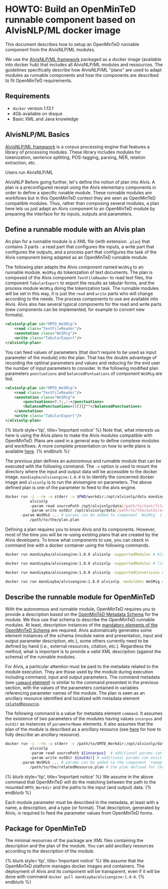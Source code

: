 


# HOWTO: Build an OpenMinTeD runnable component based on AlvisNLP/ML docker image

This document describes how to setup an OpenMinTeD runnable component from the AlvisNLP/ML modules.

We use the [AlvisNLP/ML framework](https://github.com/Bibliome/alvisnlp) packaged as a docker image (available into docker hub) that includes all AlvisNLP/ML modules and ressources. The guidelines specifically describe how AlvisNLP/ML "plans" are used to adapt modules as runnable components and how the components are described to fit OpenMinTeD requirements.

## Requirements

* `docker` version 1.13.1
* 4Gb available on disque
* Basic XML and Java knowledge

## AlvisNLP/ML Basics

[AlvisNLP/ML framework](https://github.com/Bibliome/alvisnlp) is a corpus processing engine that features a library of processing modules. These library includes modules for tokenization, sentence splitting, POS-tagging, parsing, NER, relation extraction, etc.

Users run AlvisNLP/ML 

AlvisNLP
Before going further, let's define the notion of plan into Alvis. A plan is a preconfigured receipt using the Alvis elementary components in order to define a specific runable module. These runnable modules are workflows but in this OpenMinTeD context they are seen as OpenMinTeD compatible modules. Thus, rather than composing several modules, a plan here lets us just adapt an Alvis component to an OpenMinTeD module by preparing the interface for its inputs, outputs and parameters.

## Define a runnable module with an Alvis plan
An plan for a runnable module is a XML file (with extension `.plan`) that contains 3 parts : a read part that configures the inputs, a write part that configures the outputs, and a process part that configures the task of the Alvis component being adapted as an OpenMinTeD runnable module.

The following plan adapts the Alvis component named `WoSMig` to an runnable module. `WoSMig` do tokenization of text documents. The plan is composed of the Alvis component `TextFileReader` to read text files, the component `TabularExport` to export the results as tabular forms, and the process module `WoSMig` doing the tokenization task. The runnable modules will be set in this way, it is just the `read` and `write` parts who will change according to the needs. The process components to use are available into Alvis. Alvis also has several typical components for the read and write parts (new components can be implemented, for example to convert new formats).
```xml
<alvisnlp-plan id="OMTD_WoSMig">
	<read class="TextFileReader"/>
	<annotation class="WoSMig"/>
	<write class="TabularExport"/>
</alvisnlp-plan>
```

You can feed values of parameters (that don't require to be used as input parameter of the module) into the plan. That has the double advantage of recording the optimal parameters and values and reducing for the end user the number of input parameters to consider. In the following modified plan parameters `ponctuations` and `balancedPuntuations` of component `WoSMig` are fed.
```xml
<alvisnlp-plan id="OMTD_WoSMig">
	<read class="TextFileReader"/>
	<annotation class="WoSMig">
  		<punctuations>?.!;,:-</punctuations>
  		<balancedPunctuations>()[]{}""</balancedPunctuations>
	</annotation>
	<write class="TabularExport"/>
</alvisnlp-plan>
```

{% blurb style='tip', title='Important notice' %}
Note that, what interests us here is using the Alvis plans to make the Alvis modules compatible with OpenMinTeD. Plans are used in a general way to define complexe modules and workflows. A more complete presentation on how to write plans is available [here](https://github.com/Bibliome/alvisnlp/wiki/Writing-plans). 
{% endblurb %}

The previous plan defines an autonomous and runnable module that can be executed with the following command. The `-v` option is used to mount the directory where the input and output data will be accessible to the docker image. `mandiayba/alvisengine:1.0.0` is to identify the concerned docker image and `alvisnlp` is to run the alvisengine on parameters. The above defined plan is one of the parameter to feed to the alvis engine.
```bash
docker run -i --rm -a stderr -v $PWD/workdir:/opt/alvisnlp/data mandiayba/alvisengine:1.0.0 
           alvisnlp
           -param read sourcePath /opt/alvisnlp/data[/path/to/text/files]  # `sourcePath` to locate input by component `TextFileReader`
           -param write outDir /opt/alvisnlp/data[/path/to/the/outdirectory/] # `outDir` to locate output by component `TabularExport` 
	   -param WoSMiG ... # params can be added to component `WoSMig` if needed
           /path/to/the/plan.plan
```

Defining a plan requires you to know Alvis and its components. However, most of the time you will be re-using existing plans that are created by the Alvis developers. To know what components to use, you can ckeck in command line with a docker container using the following commands.
```bash
docker run mandiayba/alvisengine:1.0.0 alvisnlp -supportedModules # Alvis general help

docker run mandiayba/alvisengine:1.0.0 alvisnlp -supportedModules # list modules, including some typical readers and writers

docker run mandiayba/alvisengine:1.0.0 alvisnlp -supportedConversions # list more complex converters

docker run run mandiayba/alvisengine:1.0.0 alvisnlp -moduleDoc WoSMig # a user-document of component named `WoSMig` 
```

## Describe the runnable module for OpenMinTeD
With the autonomous and runnable module, OpenMinTeD requires you to provide a description based on the [OpenMinTeD Metadata Schema](https://guidelines.openminted.eu/the_omtd-share_metadata_schema.html) for the module. We thus use that schema to describe the OpenMinTeD runnable modules. At least, description instances of the [mandatory elements of the OpenMinTeD Schema](https://guidelines.openminted.eu/guidelines_for_providers_of_sw_resources/recommended_schema_for_sw_resources.html) are required. Alvis  automatically generates some element instances of the schema (module name and presentation, input and output parameter description, etc.), some others currently need to be defined by hand (i.e., external resources, citation, etc.). Regardless the method, what is important is to provide a valid XML description (against the schema) of the runnable modules.

For Alvis, a particular attention must be paid to the metadata related to the module execution. They are those used by the module during execution including command, input and output parameters. The command metadata (see [`command` element](https://guidelines.openminted.eu/components_command.html)) is similar to the command presented in the previous section, with the values of the parameters contained in variables referencing parameter names of the module. The plan is seen as an ancillary resource identified and localized with metadata element [`relatedResource`](https://guidelines.openminted.eu/compoments_relatedResource.md). 

The following command is a value for metadata element `command`. It assumes the existence of two parameters of the modules having values `incorpus` and `outdir` as instances of `parameterName` elements. It also assumes that the plan of the module is described as a ancillary resource (see [here](https://guidelines.openminted.eu/guidelines_for_providers_of_ancillary_resources/)  for how to fully describe an ancillary resource). 
```bash
docker run -i --rm -a stderr -v /path/to/OMTD_Workdir:/opt/alvisnlp/data mandiayba/alvisengine:1.0.0 
           alvisnlp
           -param read sourcePath ${incorpus}  # additional params can exist according to the component `read` 
           -param write outDir ${outdir} # additional params can exist according to the component  `write` 
	   -param WoSMiG ... # params can be added to the component `tomap` if required by the usage
           /path/to/the/relatedResource.plan # the plan defined for the module is provided as a related resource
```
{% blurb style='tip', title='Important notice' %}
We assume in the above command that OpenMinTeD will do the matching between the path to the mounted `OMTD_Workdir` and the paths to the input (and output) data.
{% endblurb %}

Each module parameter must be described in the metadata, at least with a name, a description, and a type (or format). That description, generated by Alvis, is required to feed the parameter values from OpenMinTeD forms.

## Package for OpenMinTeD
The minimal resources of the package are XML files containing the description and the plan of the module. You can add ancillary resources according to the description of the module.

{% blurb style='tip', title='Important notice' %}
We assume that the OpenMinTeD platform manages docker images and containers. The deployment of Alvis and its component will be transparent, even if it will be done with command `docker pull mandiayba/alvisengine:1.0.0`.
{% endblurb %}

